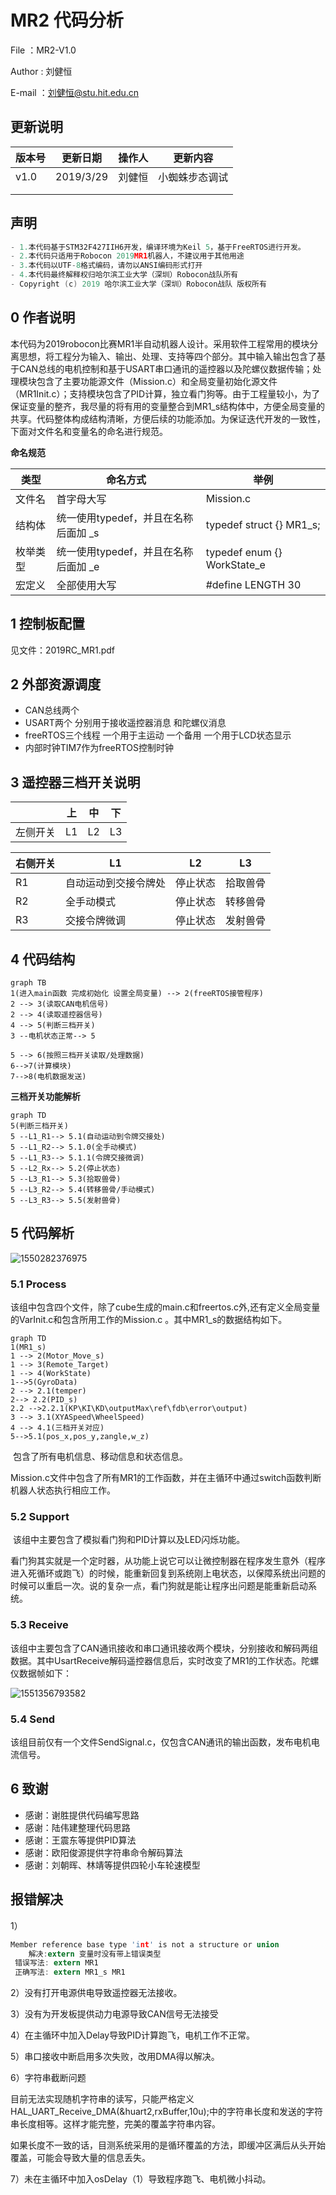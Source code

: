 # MR2 代码分析 

File		：MR2-V1.0

Author	: 刘健恒

E-mail	：刘健恒@stu.hit.edu.cn

## 更新说明

| 版本号 | 更新日期  | 操作人  | 更新内容 |
| ------ | --------- | ------- | -------- |
| v1.0   | 2019/3/29 |  刘健恒  | 小蜘蛛步态调试 |
|        |           |         |          |
|        |           |         |          |



## 声明

```c
- 1.本代码基于STM32F427IIH6开发，编译环境为Keil 5，基于FreeRTOS进行开发。
- 2.本代码只适用于Robocon 2019MR1机器人，不建议用于其他用途
- 3.本代码以UTF-8格式编码，请勿以ANSI编码形式打开
- 4.本代码最终解释权归哈尔滨工业大学（深圳）Robocon战队所有
- Copyright (c) 2019 哈尔滨工业大学（深圳）Robocon战队 版权所有					
```

## 0 作者说明

​	本代码为2019robocon比赛MR1半自动机器人设计。采用软件工程常用的模块分离思想，将工程分为输入、输出、处理、支持等四个部分。其中输入输出包含了基于CAN总线的电机控制和基于USART串口通讯的遥控器以及陀螺仪数据传输；处理模块包含了主要功能源文件（Mission.c）和全局变量初始化源文件（MR1Init.c）；支持模块包含了PID计算，独立看门狗等。由于工程量较小，为了保证变量的整齐，我尽量的将有用的变量整合到MR1_s结构体中，方便全局变量的共享。代码整体构成结构清晰，方便后续的功能添加。为保证迭代开发的一致性，下面对文件名和变量名的命名进行规范。

**命名规范**

| 类型     | 命名方式                             | 举例                        |
| -------- | ------------------------------------ | --------------------------- |
| 文件名   | 首字母大写                           | Mission.c                   |
| 结构体   | 统一使用typedef，并且在名称后面加 _s | typedef struct {} MR1_s;    |
| 枚举类型 | 统一使用typedef，并且在名称后面加 _e | typedef enum {} WorkState_e |
| 宏定义   | 全部使用大写 | #define LENGTH 30 |

## 1  控制板配置

见文件：2019RC_MR1.pdf

## 2 外部资源调度

- CAN总线两个
- USART两个 分别用于接收遥控器消息 和陀螺仪消息
- freeRTOS三个线程 一个用于主运动 一个备用 一个用于LCD状态显示
- 内部时钟TIM7作为freeRTOS控制时钟

## 3 遥控器三档开关说明

|          | 上   | 中   | 下   |
| -------- | ---- | ---- | ---- |
| 左侧开关 | L1   | L2   | L3   |

| 右侧开关 | L1                  | L2         | L3   |
| -------- | -------------------- | ---------- | ---- |
| R1     | 自动运动到交接令牌处 | 停止状态 | 拾取兽骨 |
| R2     | 全手动模式      | 停止状态     | 转移兽骨 |
| R3     | 交接令牌微调 | 停止状态 | 发射兽骨 |

## 4 代码结构

```mermaid
graph TB
1(进入main函数 完成初始化 设置全局变量) --> 2(freeRTOS接管程序)
2 --> 3(读取CAN电机信号)
2 --> 4(读取遥控器信号)
4 --> 5(判断三档开关)
3 --电机状态正常--> 5

5 --> 6(按照三档开关读取/处理数据)
6-->7(计算模块)
7-->8(电机数据发送)

```
**三档开关功能解析**

```mermaid
graph TD
5(判断三档开关)
5 --L1_R1--> 5.1(自动运动到令牌交接处)
5 --L1_R2--> 5.1.0(全手动模式)
5 --L1_R3--> 5.1.1(令牌交接微调)
5 --L2_Rx--> 5.2(停止状态)
5 --L3_R1--> 5.3(拾取兽骨)
5 --L3_R2--> 5.4(转移兽骨/手动模式)
5 --L3_R3--> 5.5(发射兽骨)
```

## 5 代码解析

![1550282376975](C:\Users\1234567\AppData\Roaming\Typora\typora-user-images\1550282376975.png)

### 5.1 Process

​	该组中包含四个文件，除了cube生成的main.c和freertos.c外,还有定义全局变量的VarInit.c和包含所用工作的Mission.c 。其中MR1_s的数据结构如下。

```mermaid
graph TD
1(MR1_s)
1 --> 2(Motor_Move_s)
1 --> 3(Remote_Target)
1 --> 4(WorkState)
1-->5(GyroData)
2 --> 2.1(temper)
2--> 2.2(PID_s)
2.2 -->2.2.1(KP\KI\KD\outputMax\ref\fdb\error\output)
3 --> 3.1(XYASpeed\WheelSpeed)
4 --> 4.1(三档开关对应)
5-->5.1(pos_x,pos_y,zangle,w_z)
```



​	包含了所有电机信息、移动信息和状态信息。

​	Mission.c文件中包含了所有MR1的工作函数，并在主循环中通过switch函数判断机器人状态执行相应工作。

### 5.2 Support

​	该组中主要包含了模拟看门狗和PID计算以及LED闪烁功能。

​	看门狗其实就是一个定时器，从功能上说它可以让微控制器在程序发生意外（程序进入死循环或跑飞）的时候，能重新回复到系统刚上电状态，以保障系统出问题的时候可以重启一次。说的复杂一点，看门狗就是能让程序出问题是能重新启动系统。

### 5.3 Receive

​	该组中主要包含了CAN通讯接收和串口通讯接收两个模块，分别接收和解码两组数据。其中UsartReceive解码遥控器信息后，实时改变了MR1的工作状态。陀螺仪数据帧如下：

![1551356793582](C:\Users\1234567\AppData\Roaming\Typora\typora-user-images\1551356793582.png)



### 5.4 Send

​	该组目前仅有一个文件SendSignal.c，仅包含CAN通讯的输出函数，发布电机电流信号。

## 6 致谢

- 感谢：谢胜提供代码编写思路
- 感谢：陆伟建整理代码思路
- 感谢：王震东等提供PID算法
- 感谢：欧阳俊源提供字符串命令解码算法
- 感谢：刘朝晖、林靖等提供四轮小车轮速模型

## 报错解决

1）

```c
Member reference base type 'int' is not a structure or union
    解决:extern 变量时没有带上错误类型
 错误写法: extern MR1
 正确写法: extern MR1_s MR1
```



2）没有打开电源供电导致遥控器无法接收。

3）没有为开发板提供动力电源导致CAN信号无法接受

4）在主循环中加入Delay导致PID计算跑飞，电机工作不正常。

5）串口接收中断启用多次失败，改用DMA得以解决。

6）字符串截断问题

​	目前无法实现随机字符串的读写，只能严格定义HAL_UART_Receive_DMA(&huart2,rxBuffer,10u);中的字符串长度和发送的字符串长度相等。这样才能完整，完美的覆盖字符串内容。

​	如果长度不一致的话，目测系统采用的是循环覆盖的方法，即缓冲区满后从头开始覆盖，可能会导致大量的信息丢失。

7）未在主循环中加入osDelay（1）导致程序跑飞、电机微小抖动。